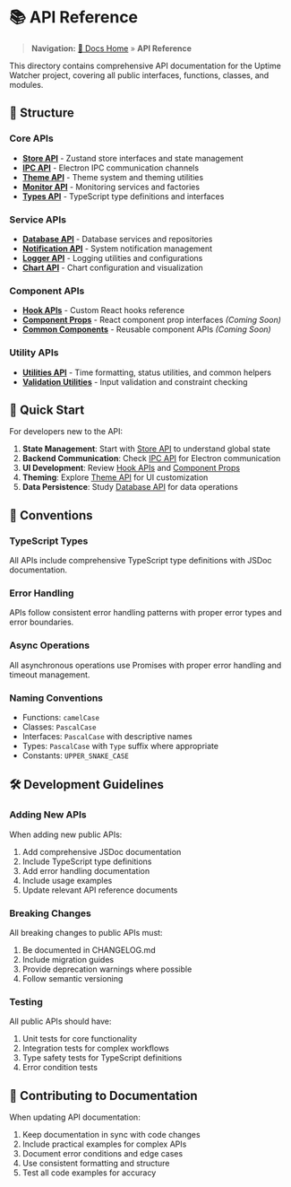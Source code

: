 # 📚 API Reference

> **Navigation:** [📖 Docs Home](../README.md) » **API Reference**

This directory contains comprehensive API documentation for the Uptime Watcher project, covering all public interfaces, functions, classes, and modules.

## 📁 Structure

### Core APIs

- **[Store API](store-api.md)** - Zustand store interfaces and state management
- **[IPC API](ipc-api.md)** - Electron IPC communication channels
- **[Theme API](theme-api.md)** - Theme system and theming utilities
- **[Monitor API](monitor-api.md)** - Monitoring services and factories
- **[Types API](types-api.md)** - TypeScript type definitions and interfaces

### Service APIs

- **[Database API](database-api.md)** - Database services and repositories
- **[Notification API](notification-api.md)** - System notification management
- **[Logger API](logger-api.md)** - Logging utilities and configurations
- **[Chart API](chart-api.md)** - Chart configuration and visualization

### Component APIs

- **[Hook APIs](hook-apis.md)** - Custom React hooks reference
- **[Component Props](component-props.md)** - React component prop interfaces *(Coming Soon)*
- **[Common Components](common-component-apis.md)** - Reusable component APIs *(Coming Soon)*

### Utility APIs

- **[Utilities API](utilities-api.md)** - Time formatting, status utilities, and common helpers
- **[Validation Utilities](validation-utils-api.md)** - Input validation and constraint checking

## 🚀 Quick Start

For developers new to the API:

1. **State Management**: Start with [Store API](store-api.md) to understand global state
2. **Backend Communication**: Check [IPC API](ipc-api.md) for Electron communication
3. **UI Development**: Review [Hook APIs](hook-apis.md) and [Component Props](component-props.md)
4. **Theming**: Explore [Theme API](theme-api.md) for UI customization
5. **Data Persistence**: Study [Database API](database-api.md) for data operations

## 📖 Conventions

### TypeScript Types

All APIs include comprehensive TypeScript type definitions with JSDoc documentation.

### Error Handling

APIs follow consistent error handling patterns with proper error types and error boundaries.

### Async Operations

All asynchronous operations use Promises with proper error handling and timeout management.

### Naming Conventions

- Functions: `camelCase`
- Classes: `PascalCase`
- Interfaces: `PascalCase` with descriptive names
- Types: `PascalCase` with `Type` suffix where appropriate
- Constants: `UPPER_SNAKE_CASE`

## 🛠️ Development Guidelines

### Adding New APIs

When adding new public APIs:

1. Add comprehensive JSDoc documentation
2. Include TypeScript type definitions
3. Add error handling documentation
4. Include usage examples
5. Update relevant API reference documents

### Breaking Changes

All breaking changes to public APIs must:

1. Be documented in CHANGELOG.md
2. Include migration guides
3. Provide deprecation warnings where possible
4. Follow semantic versioning

### Testing

All public APIs should have:

1. Unit tests for core functionality
2. Integration tests for complex workflows
3. Type safety tests for TypeScript definitions
4. Error condition tests

## 📝 Contributing to Documentation

When updating API documentation:

1. Keep documentation in sync with code changes
2. Include practical examples for complex APIs
3. Document error conditions and edge cases
4. Use consistent formatting and structure
5. Test all code examples for accuracy
